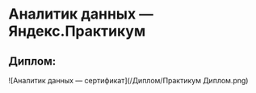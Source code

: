 # Аналитик данных — Яндекс.Практикум

## Диплом:
![Аналитик данных — сертификат](/Диплом/Практикум Диплом.png)

